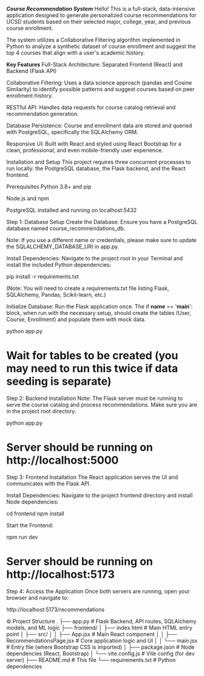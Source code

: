_**Course Recommendation System**_
Hello! This is a full-stack, data-intensive application designed to generate personalized course recommendations for UCSD students based on their selected major, college, year, and previous course enrollment.

The system utilizes a Collaborative Filtering algorithm implemented in Python to analyze a synthetic dataset of course enrollment and suggest the top 4 courses that align with a user's academic history.

**Key Features**
Full-Stack Architecture: Separated Frontend (React) and Backend (Flask API)

Collaborative Filtering: Uses a data science approach (pandas and Cosine Similarity) to identify possible patterns and suggest courses based on peer enrollment history.

RESTful API: Handles data requests for course catalog retrieval and recommendation generation.

Database Persistence: Course and enrollment data are stored and queried with PostgreSQL, specifically the SQLAlchemy ORM.

Responsive UI: Built with React and styled using React Bootstrap for a clean, professional, and even mobile-friendly user experience.


Installation and Setup
This project requires three concurrent processes to run locally: the PostgreSQL database, the Flask backend, and the React frontend.

Prerequisites
Python 3.8+ and pip

Node.js and npm

PostgreSQL installed and running on localhost:5432

Step 1: Database Setup
Create the Database: Ensure you have a PostgreSQL database named course_recommendations_db.

Note: If you use a different name or credentials, please make sure to update the SQLALCHEMY_DATABASE_URI in app.py.

Install Dependencies: Navigate to the project root in your Terminal and install the included Python dependencies:

pip install -r requirements.txt

(Note: You will need to create a requirements.txt file listing Flask, SQLAlchemy, Pandas, Scikit-learn, etc.)

Initialize Database: Run the Flask application once. The if __name__ == '__main__': block, when run with the necessary setup, should create the tables (User, Course, Enrollment) and populate them with mock data.

python app.py 
# Wait for tables to be created (you may need to run this twice if data seeding is separate)

Step 2: Backend Installation
Note: The Flask server must be running to serve the course catalog and process recommendations.
Make sure you are in the project root directory.

python app.py
# Server should be running on http://localhost:5000

Step 3: Frontend Installation
The React application serves the UI and communicates with the Flask API.

Install Dependencies: Navigate to the project frontend directory and install Node dependencies:

cd frontend
npm install

Start the Frontend:

npm run dev
# Server should be running on http://localhost:5173

Step 4: Access the Application
Once both servers are running, open your browser and navigate to:

http://localhost:5173/recommendations

⚙️ Project Structure
.
├── app.py                      # Flask Backend, API routes, SQLAlchemy models, and ML logic
├── frontend/
│   ├── index.html              # Main HTML entry point
│   ├── src/
│   │   ├── App.jsx             # Main React component
│   │   ├── RecommendationsPage.jsx # Core application logic and UI
│   │   └── main.jsx            # Entry file (where Bootstrap CSS is imported)
│   ├── package.json            # Node dependencies (React, Bootstrap)
│   └── vite.config.js          # Vite config (for dev server)
├── README.md                   # This file
└── requirements.txt            # Python dependencies
